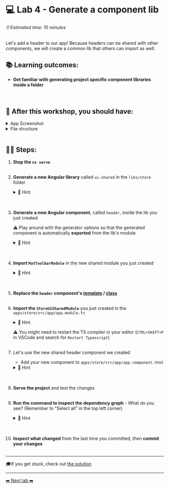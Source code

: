 # 💻 Lab 4 - Generate a component lib

###### ⏰ Estimated time: 10 minutes

Let's add a header to our app! Because headers can be shared with other components, we will create a common lib that others can import as well.
<br />

## 📚 Learning outcomes:

- **Get familiar with generating project specific component libraries inside a folder**
<br /><br /><br />

## 📲 After this workshop, you should have:

<details>
  <summary>App Screenshot</summary>
  <img src="../assets/lab4_screenshot.png" width="500" alt="screenshot of lab4 result">
</details>

<details>
  <summary>File structure</summary>
  <img src="../assets/lab4_directory-structure.png" height="700" alt="lab4 file structure">
</details>
<br />

## 🏋️‍♀️ Steps:

1. **Stop the `nx serve`**
   <br /> <br /> 

2. **Generate a new Angular library** called `ui-shared` in the `libs/store` folder

   <details>
   <summary>🐳 Hint</summary>

   - it's a generator! you've used it before in the second lab, but instead of an `app`, we now want to generate a `lib`
   - use the `--help` command to figure out how to generate it in a **directory**

   </details>
   <br /> <br /> 

3. **Generate a new Angular component**, called `header`, inside the lib you just created

   ⚠️ Play around with the generator options so that the generated component is automatically **exported** from the lib's module

   <details><summary>🐳 Hint</summary>

   use `--help` to figure out how to specify under which **project** you want to generate the new component and how to automatically have it **exported**

   </details>
   <br /> <br /> 

4. **Import `MatToolbarModule`** in the new shared module you just created


     <details>

   <summary>🐳 Hint</summary>

      ```ts
      import { MatToolbarModule } from '@angular/material/toolbar';

      @NgModule({
         imports: [CommonModule, MatToolbarModule],
         //...
      ```

   </details>
   <br /> <br /> 

5. **Replace the `header` component's [template](../../examples/lab4/libs/store/ui-shared/src/lib/header/header.component.html) / [class](../../examples/lab4/libs/store/ui-shared/src/lib/header/header.component.ts)**
   <br /> <br /> 
6. **Import the `StoreUiSharedModule`** you just created in the `apps/store/src/app/app.module.ts`

   <details>
   <summary>🐳 Hint</summary>

   ```typescript
   import { StoreUiSharedModule } from '@bg-hoard/store/ui-shared';
   ```

   </details>

   ⚠️ You might need to restart the TS compiler in your editor (`CTRL+SHIFT+P` in VSCode and search for `Restart Typescript`)
   <br /> <br /> 

7. Let's use the new shared header component we created

   - Add your new component to `apps/store/src/app/app.component.html`

    <details>
    <summary>🐳 Hint</summary>

   ```html
   <bg-hoard-header title="Board Game Hoard"></bg-hoard-header>
   <!-- right at the top - above our container -->
   <div class="container"></div>
   ```

    </details>
   <br /> <br /> 

8. **Serve the project** and test the changes
   <br /> <br /> 
9. **Run the command to inspect the dependency graph** - What do you see? (Remember to "Select all" in the top left corner)
    <details>
    <summary>🐳 Hint</summary>

   ```bash
   nx dep-graph
   ```

    </details>
   <br /> <br /> 
10. **Inspect what changed** from the last time you committed, then **commit your changes**
   <br /> <br /> 

---

🎓If you get stuck, check out [the solution](SOLUTION.md)

---

[➡️ Next lab ➡️](../lab5/LAB.md)
